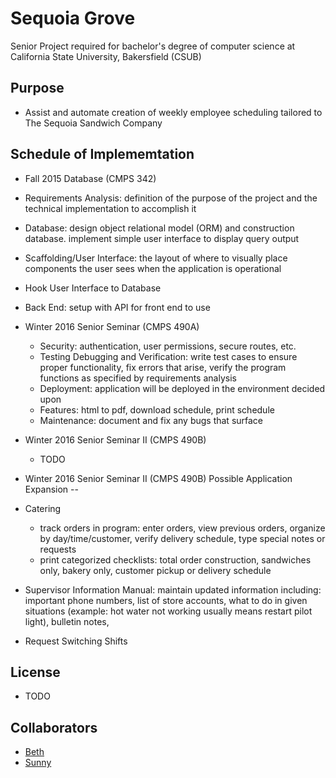 Sequoia Grove
==
Senior Project required for bachelor's degree of computer science at California State University, Bakersfield (CSUB)

Purpose
--
* Assist and automate creation of weekly employee scheduling tailored to The Sequoia Sandwich Company

Schedule of Implememtation
--
* Fall 2015 Database (CMPS 342)
 * Requirements Analysis: definition of the purpose of the project and the technical implementation to accomplish it
  * Database: design object relational model (ORM) and construction database. implement simple user interface to display query output
  * Scaffolding/User Interface: the layout of where to visually place components the user sees when the application is operational
  * Hook User Interface to Database
  * Back End: setup with API for front end to use

* Winter 2016 Senior Seminar (CMPS 490A)
  * Security: authentication, user permissions, secure routes, etc.
  * Testing Debugging and Verification: write test cases to ensure proper functionality, fix errors that arise, verify the program functions as specified by requirements analysis
  * Deployment: application will be deployed in the environment decided upon
  * Features: html to pdf, download schedule, print schedule
  * Maintenance: document and fix any bugs that surface

* Winter 2016 Senior Seminar II (CMPS 490B)
  * TODO
  
* Winter 2016 Senior Seminar II (CMPS 490B)
Possible Application Expansion
--
* Catering
  * track orders in program: enter orders, view previous orders, organize by day/time/customer, verify delivery schedule, type special notes or requests
  * print categorized checklists: total order construction, sandwiches only, bakery only, customer pickup or delivery schedule
* Supervisor Information Manual: maintain updated information including: important phone numbers, list of store accounts, what to do in given situations (example: hot water not working usually means restart pilot light), bulletin notes, 
* Request Switching Shifts

License
--
* TODO

Collaborators
--
* [Beth](https://github.com/bethgrace5)
* [Sunny](https://github.com/jsumal)
